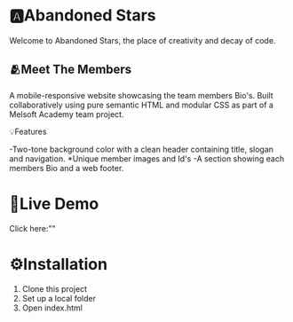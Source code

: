 # 🅰️Abandoned Stars

Welcome to Abandoned Stars, the place of creativity and decay of code.

## 🫂Meet The Members

A mobile-responsive website showcasing the team members Bio's. Built collaboratively using pure semantic HTML and modular CSS as part of a Melsoft Academy team project.

💡Features

-Two-tone background color with a clean header containing title, slogan and navigation. 
*Unique member images and Id's
-A section showing each members Bio and a web footer.

# 🚀Live Demo

Click here:""

# ⚙️Installation

1. Clone this project
2. Set up a local folder
3. Open index.html